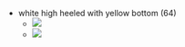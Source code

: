 - white high heeled with yellow bottom (64)
    - ![](https://firebasestorage.googleapis.com/v0/b/firescript-577a2.appspot.com/o/imgs%2Fapp%2FXELiu-NovaKG%2FPal_jXfyLu.jpg?alt=media&token=3c78ec34-cec1-4bb2-8b5f-0414f8b930f1)
    - ![](https://firebasestorage.googleapis.com/v0/b/firescript-577a2.appspot.com/o/imgs%2Fapp%2FXELiu-NovaKG%2F5CHEEoh1Bc.png?alt=media&token=bdb32d17-3fdf-49e7-a2bd-a10df9e303ce)
